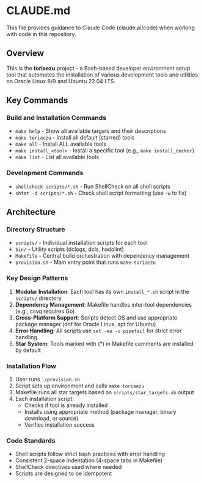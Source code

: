 # CLAUDE.md

This file provides guidance to Claude Code (claude.ai/code) when working with code in this repository.

## Overview

This is the **toriaezu** project - a Bash-based developer environment setup tool that automates the installation of various development tools and utilities on Oracle Linux 8/9 and Ubuntu 22.04 LTS.

## Key Commands

### Build and Installation Commands
- `make help` - Show all available targets and their descriptions
- `make toriaezu` - Install all default (starred) tools
- `make all` - Install ALL available tools
- `make install_<tool>` - Install a specific tool (e.g., `make install_docker`)
- `make list` - List all available tools

### Development Commands
- `shellcheck scripts/*.sh` - Run ShellCheck on all shell scripts
- `shfmt -d scripts/*.sh` - Check shell script formatting (use `-w` to fix)

## Architecture

### Directory Structure
- `scripts/` - Individual installation scripts for each tool
- `bin/` - Utility scripts (dclogs, dcls, hadolint)
- `Makefile` - Central build orchestration with dependency management
- `provision.sh` - Main entry point that runs `make toriaezu`

### Key Design Patterns
1. **Modular Installation**: Each tool has its own `install_*.sh` script in the `scripts/` directory
2. **Dependency Management**: Makefile handles inter-tool dependencies (e.g., csvq requires Go)
3. **Cross-Platform Support**: Scripts detect OS and use appropriate package manager (dnf for Oracle Linux, apt for Ubuntu)
4. **Error Handling**: All scripts use `set -eu -o pipefail` for strict error handling
5. **Star System**: Tools marked with (*) in Makefile comments are installed by default

### Installation Flow
1. User runs `./provision.sh`
2. Script sets up environment and calls `make toriaezu`
3. Makefile runs all star targets based on `scripts/star_targets.sh` output
4. Each installation script:
   - Checks if tool is already installed
   - Installs using appropriate method (package manager, binary download, or source)
   - Verifies installation success

### Code Standards
- Shell scripts follow strict bash practices with error handling
- Consistent 2-space indentation (4-space tabs in Makefile)
- ShellCheck directives used where needed
- Scripts are designed to be idempotent